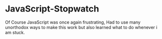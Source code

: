 # JavaScript-Stopwatch
Of Course JavaScript was once again frustrating, Had to use many unorthodox ways to make this work but also learned what to do whenever i am stuck.